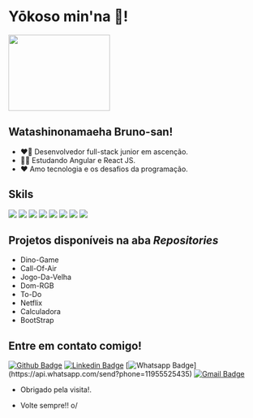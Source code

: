 # Yōkoso min'na :vulcan_salute:!
<img width="200" height="150" src="https://i.pinimg.com/originals/67/6c/af/676caf34754c21aa4f0ca91ebcd44932.gif">


## Watashinonamaeha Bruno-san!

- :heart_on_fire: Desenvolvedor full-stack junior em ascenção.
- 	:man_student: Estudando Angular e React JS.
- 	♥️ Amo tecnologia e os desafios da programação.

## Skils 
<img aling="right" src="https://img.shields.io/badge/JavaScript-F7DF1E?style=for-the-badge&logo=javascript&logoColor=black" />
<img aling="right" src="https://img.shields.io/badge/HTML5-E34F26?style=for-the-badge&logo=html5&logoColor=white" />
<img aling="right" src="https://img.shields.io/badge/CSS3-1572B6?style=for-the-badge&logo=css3&logoColor=white" />
<img aling="right" src="https://img.shields.io/badge/Node.js-43853D?style=for-the-badge&logo=node.js&logoColor=white" />
<img aling="right" src="https://img.shields.io/badge/Java-ED8B00?style=for-the-badge&logo=java&logoColor=white" />
<img aling="right" src="https://img.shields.io/badge/C-00599C?style=for-the-badge&logo=c&logoColor=white" />
<img aling="right" src="https://img.shields.io/badge/C%23-239120?style=for-the-badge&logo=c-sharp&logoColor=white" />
<img aling="right" src="https://img.shields.io/badge/MySQL-00000F?style=for-the-badge&logo=mysql&logoColor=white" />

## Projetos disponíveis na aba *Repositories*

- Dino-Game
- Call-Of-Air
- Jogo-Da-Velha
- Dom-RGB
- To-Do
- Netflix
- Calculadora
- BootStrap

## Entre em contato comigo!
[![Github Badge](https://img.shields.io/badge/-Github-000?style=flat-square&logo=Github&logoColor=white&link=link_do_seu_perfil_no_github)](link_do_seu_perfil_no_github)
[![Linkedin Badge](https://img.shields.io/badge/-LinkedIn-blue?style=flat-square&logo=Linkedin&logoColor=white&link=link_do_seu_perfil_no_linkedin)](https://www.linkedin.com/in/bruno-antunes-5a4053204/)
[![Whatsapp Badge](https://img.shields.io/badge/-Whatsapp-4CA143?style=flat-square&labelColor=4CA143&logo=whatsapp&logoColor=white&link=https://api.whatsapp.com/send?phone=seu_telefone_55+DDD+número_de_telefone&text=Hello!)](https://api.whatsapp.com/send?phone=11955525435)
[![Gmail Badge](https://img.shields.io/badge/-Gmail-c14438?style=flat-square&logo=Gmail&logoColor=white&link=mailto:seu_email)](mailto:loginobsequio@gmail.com)

- Obrigado pela visita!. 
 
- Volte sempre!! o/
